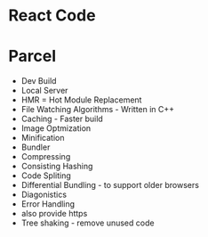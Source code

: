 # React Code

# Parcel

- Dev Build
- Local Server
- HMR = Hot Module Replacement
- File Watching Algorithms - Written in C++
- Caching - Faster build
- Image Optmization
- Minification
- Bundler
- Compressing
- Consisting Hashing
- Code Spliting
- Differential Bundling - to support older browsers
- Diagonistics
- Error Handling
- also provide https
- Tree shaking - remove unused code
